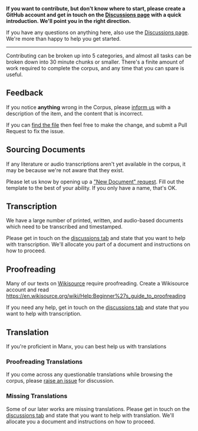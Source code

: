 **If you want to contribute, but don't know where to start, please create a GitHub account and get in touch on the [Discussions page](https://github.com/david-allison-1/manx-search-data/discussions) with a quick introduction. We'll point you in the right direction.** 

If you have any questions on anything here, also use the [Discussions page](https://github.com/david-allison-1/manx-search-data/discussions). We're more than happy to help you get started.

----

Contributing can be broken up into 5 categories, and almost all tasks can be broken down into 30 minute chunks or smaller. There's a finite amount of work required to complete the corpus, and any time that you can spare is useful.

## Feedback

If you notice **anything** wrong in the Corpus, please [inform us](https://github.com/david-allison-1/manx-search-data/issues/new?assignees=&labels=content%2C+needs-triage&template=report-issue.md&title=) with a description of the item, and the content that is incorrect.

If you can [find the file](https://github.com/david-allison-1/manx-search-data/find/master) then feel free to make the change, and submit a Pull Request to fix the issue.

## Sourcing Documents

If any literature or audio transcriptions aren't yet available in the corpus, it may be because we're not aware that they exist. 

Please let us know by opening up a ["New Document" request](https://github.com/david-allison-1/manx-search-data/issues/new?assignees=&labels=add-document%2C+needs-triage&template=add-document.md&title=). Fill out the template to the best of your ability. If you only have a name, that's OK.

## Transcription

We have a large number of printed, written, and audio-based documents which need to be transcribed and timestamped. 

Please get in touch on the [discussions tab](https://github.com/david-allison-1/manx-search-data/discussions) and state that you want to help with transcription. We'll allocate you part of a document and instructions on how to proceed.

## Proofreading

Many of our texts on [Wikisource](https://wikisource.org/wiki/Main_Page/Gaelg) require proofreading. Create a Wikisource account and read https://en.wikisource.org/wiki/Help:Beginner%27s_guide_to_proofreading

If you need any help, get in touch on the [discussions tab](https://github.com/david-allison-1/manx-search-data/discussions) and state that you want to help with transcription.

## Translation

If you're proficient in Manx, you can best help us with translations

### Proofreading Translations

If you come across any questionable translations while browsing the corpus, please [raise an issue](https://github.com/david-allison-1/manx-search-data/issues/new?assignees=&labels=content%2C+needs-triage&template=report-issue.md&title=) for discussion.

### Missing Translations

Some of our later works are missing translations. Please get in touch on the [discussions tab](https://github.com/david-allison-1/manx-search-data/discussions) and state that you want to help with translation. We'll allocate you a document and instructions on how to proceed.
